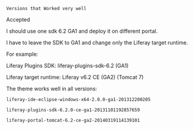 	Versions that Worked very well
	
	
Accepted

I should use one sdk 6.2 GA1 and deploy it on different portal. 

I have to leave the SDK to GA1 and change only the Liferay target runtime.

For example:

 Liferay Plugins SDK: liferay-plugins-sdk-6.2 (GA1)

 Liferay target runtime: Liferay v6.2 CE (GA2) (Tomcat 7)

 The theme works well in all versions:
	
	liferay-ide-eclipse-windows-x64-2.0.0-ga1-201312200205

	liferay-plugins-sdk-6.2.0-ce-ga1-20131101192857659

	liferay-portal-tomcat-6.2-ce-ga2-20140319114139101